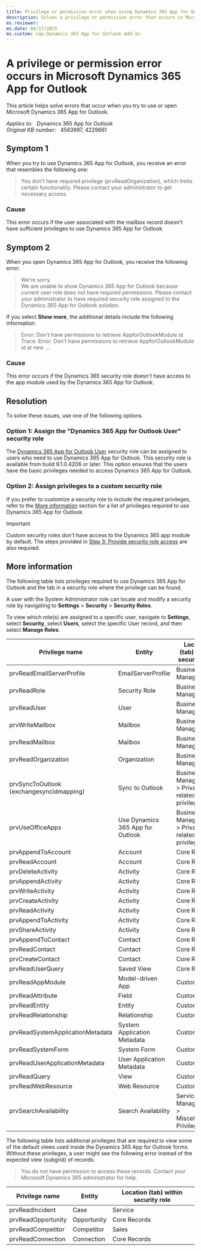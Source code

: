 ```yaml
---
title: Privilege or permission error when using Dynamics 365 App for Outlook
description: Solves a privilege or permission error that occurs in Microsoft Dynamics 365 App for Outlook.
ms.reviewer: 
ms.date: 04/17/2025
ms.custom: sap:Dynamics 365 App for Outlook Add-In
---
```

# A privilege or permission error occurs in Microsoft Dynamics 365 App for Outlook

This article helps solve errors that occur when you try to use or open Microsoft Dynamics 365 App for Outlook.

_Applies to:_ &nbsp; Dynamics 365 App for Outlook  
_Original KB number:_ &nbsp; 4563997, 4229661

## Symptom 1

When you try to use Dynamics 365 App for Outlook, you receive an error that resembles the following one:

> You don't have required privilege (prvReadOrganization), which limits certain functionality. Please contact your administrator to get necessary access.

### Cause

This error occurs if the user associated with the mailbox record doesn't have sufficient privileges to use Dynamics 365 App for Outlook.

## Symptom 2

When you open Dynamics 365 App for Outlook, you receive the following error:

> We're sorry  
> We are unable to show Dynamics 365 App for Outlook because current user role does not have required permissions. Please contact your administrator to have required security role assigned to the Dynamics 365 App for Outlook solution.

If you select **Show more**, the additional details include the following information:

> Error: Don't have permissions to retrieve AppforOutlookModule id  
> Trace: Error: Don't have permissions to retrieve AppforOutlookModule id at new ...

### Cause

This error occurs if the Dynamics 365 security role doesn't have access to the app module used by the Dynamics 365 App for Outlook.

## Resolution

To solve these issues, use one of the following options.

### Option 1: Assign the "Dynamics 365 App for Outlook User" security role

The [Dynamics 365 App for Outlook User](/dynamics365/outlook-app/deploy-dynamics-365-app-for-outlook#step-3-provide-security-role-access) security role can be assigned to users who need to use Dynamics 365 App for Outlook. This security role is available from build 9.1.0.4206 or later. This option ensures that the users have the basic privileges needed to access Dynamics 365 App for Outlook.

### Option 2: Assign privileges to a custom security role

If you prefer to customize a security role to include the required privileges, refer to the [More information](#more-information) section for a list of privileges required to use Dynamics 365 App for Outlook.

> [!IMPORTANT]
> Custom security roles don't have access to the Dynamics 365 app module by default. The steps provided in [Step 3: Provide security role access](/dynamics365/outlook-app/deploy-dynamics-365-app-for-outlook#step-3-provide-security-role-access) are also required.

## More information

The following table lists privileges required to use Dynamics 365 App for Outlook and the tab in a security role where the privilege can be found.

A user with the System Administrator role can locate and modify a security role by navigating to **Settings** > **Security** > **Security Roles**.

To view which role(s) are assigned to a specific user, navigate to **Settings**, select **Security**, select **Users**, select the specific User record, and then select **Manage Roles**.

| Privilege name| Entity| Location (tab) within security role|
|---|---|---|
|prvReadEmailServerProfile|EmailServerProfile|Business Management|
|prvReadRole|Security Role|Business Management|
|prvReadUser|User|Business Management|
|prvWriteMailbox|Mailbox|Business Management|
|prvReadMailbox|Mailbox|Business Management|
|prvReadOrganization|Organization|Business Management|
|prvSyncToOutlook (exchangesyncidmapping)|Sync to Outlook|Business Management > Privacy-related privileges|
|prvUseOfficeApps|Use Dynamics 365 App for Outlook|Business Management > Privacy-related privileges|
|prvAppendToAccount|Account|Core Records|
|prvReadAccount|Account|Core Records|
|prvDeleteActivity|Activity|Core Records|
|prvAppendActivity|Activity|Core Records|
|prvWriteActivity|Activity|Core Records|
|prvCreateActivity|Activity|Core Records|
|prvReadActivity|Activity|Core Records|
|prvAppendToActivity|Activity|Core Records|
|prvShareActivity|Activity|Core Records|
|prvAppendToContact|Contact|Core Records|
|prvReadContact|Contact|Core Records|
|prvCreateContact|Contact|Core Records|
|prvReadUserQuery|Saved View|Core Records|
|prvReadAppModule|Model-driven App|Customization|
|prvReadAttribute|Field|Customization|
|prvReadEntity|Entity|Customization|
|prvReadRelationship|Relationship|Customization|
|prvReadSystemApplicationMetadata|System Application Metadata|Customization|
|prvReadSystemForm|System Form|Customization|
|prvReadUserApplicationMetadata|User Application Metadata|Customization|
|prvReadQuery|View|Customization|
|prvReadWebResource|Web Resource|Customization|
|prvSearchAvailability|Search Availability|Service Management > Miscellaneous Privileges|

The following table lists additional privileges that are required to view some of the default views used inside the Dynamics 365 App for Outlook forms. Without these privileges, a user might see the following error instead of the expected view (subgrid) of records:

> You do not have permission to access these records. Contact your Microsoft Dynamics 365 administrator for help.

| Privilege name| Entity| Location (tab) within security role|
|---|---|---|
|prvReadIncident|Case|Service|
|prvReadOpportunity|Opportunity|Core Records|
|prvReadCompetitor|Competitor|Sales|
|prvReadConnection|Connection|Core Records|

